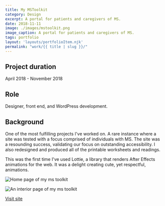 ```yaml
---
title: My MSToolkit
category: Design
excerpt: A portal for patients and caregivers of MS.
date: 2018-11-11
image: ./images/mstoolkit.png
image_caption: A portal for patients and caregivers of MS.
tags: portfolio
layout: 'layouts/portfolioItem.njk'
permalink: "work/{{ title | slug }}/"
---
```

## Project duration

April 2018 - November 2018

## Role

Designer, front end, and WordPress development.

## Background

One of the most fulfilling projects I've worked on. A rare instance where a site was tested with a focus comprised of individuals with MS. The site was a resounding success, validating our focus on outstanding accessibility. I also redesigned and produced all of the printable worksheets and readings.

This was the first time I've used Lottie, a library that renders After Effects animations for the web. It was a delight creating cute, yet respectful, animations.

![Home page of my ms toolkit](/images/ms-home.jpg)

![An interior page of my ms toolkit](/images/ms-interior.jpg)

[Visit site](https://mymstoolkit.com/)